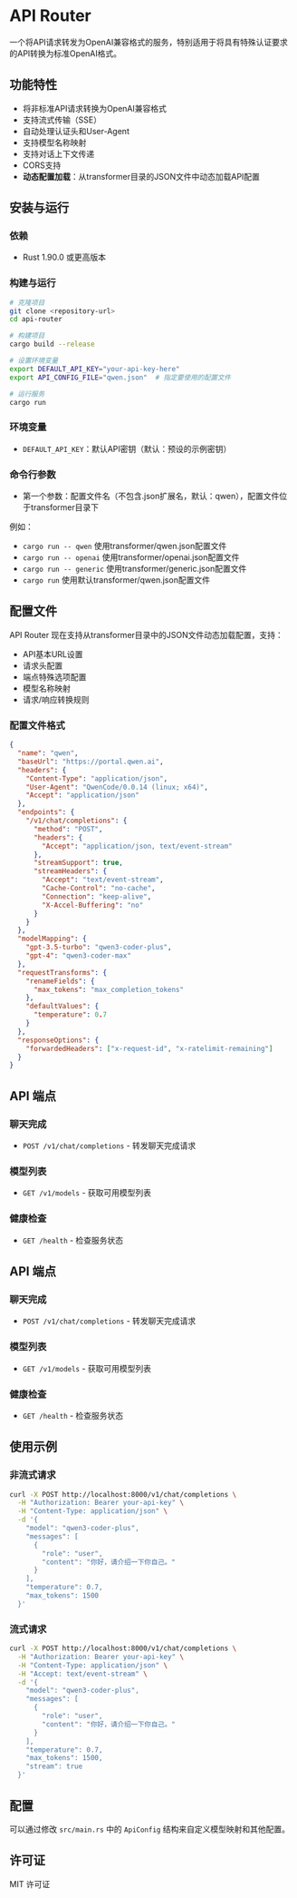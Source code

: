 # API Router

一个将API请求转发为OpenAI兼容格式的服务，特别适用于将具有特殊认证要求的API转换为标准OpenAI格式。

## 功能特性

- 将非标准API请求转换为OpenAI兼容格式
- 支持流式传输（SSE）
- 自动处理认证头和User-Agent
- 支持模型名称映射
- 支持对话上下文传递
- CORS支持
- **动态配置加载**：从transformer目录的JSON文件中动态加载API配置

## 安装与运行

### 依赖

- Rust 1.90.0 或更高版本

### 构建与运行

```bash
# 克隆项目
git clone <repository-url>
cd api-router

# 构建项目
cargo build --release

# 设置环境变量
export DEFAULT_API_KEY="your-api-key-here"
export API_CONFIG_FILE="qwen.json"  # 指定要使用的配置文件

# 运行服务
cargo run
```

### 环境变量

- `DEFAULT_API_KEY`：默认API密钥（默认：预设的示例密钥）

### 命令行参数

- 第一个参数：配置文件名（不包含.json扩展名，默认：qwen），配置文件位于transformer目录下

例如：
- `cargo run -- qwen` 使用transformer/qwen.json配置文件
- `cargo run -- openai` 使用transformer/openai.json配置文件
- `cargo run -- generic` 使用transformer/generic.json配置文件
- `cargo run` 使用默认transformer/qwen.json配置文件

## 配置文件

API Router 现在支持从transformer目录中的JSON文件动态加载配置，支持：
- API基本URL设置
- 请求头配置
- 端点特殊选项配置
- 模型名称映射
- 请求/响应转换规则

### 配置文件格式

```json
{
  "name": "qwen",
  "baseUrl": "https://portal.qwen.ai",
  "headers": {
    "Content-Type": "application/json",
    "User-Agent": "QwenCode/0.0.14 (linux; x64)",
    "Accept": "application/json"
  },
  "endpoints": {
    "/v1/chat/completions": {
      "method": "POST",
      "headers": {
        "Accept": "application/json, text/event-stream"
      },
      "streamSupport": true,
      "streamHeaders": {
        "Accept": "text/event-stream",
        "Cache-Control": "no-cache",
        "Connection": "keep-alive",
        "X-Accel-Buffering": "no"
      }
    }
  },
  "modelMapping": {
    "gpt-3.5-turbo": "qwen3-coder-plus",
    "gpt-4": "qwen3-coder-max"
  },
  "requestTransforms": {
    "renameFields": {
      "max_tokens": "max_completion_tokens"
    },
    "defaultValues": {
      "temperature": 0.7
    }
  },
  "responseOptions": {
    "forwardedHeaders": ["x-request-id", "x-ratelimit-remaining"]
  }
}
```

## API 端点

### 聊天完成
- `POST /v1/chat/completions` - 转发聊天完成请求

### 模型列表
- `GET /v1/models` - 获取可用模型列表

### 健康检查
- `GET /health` - 检查服务状态

## API 端点

### 聊天完成
- `POST /v1/chat/completions` - 转发聊天完成请求

### 模型列表
- `GET /v1/models` - 获取可用模型列表

### 健康检查
- `GET /health` - 检查服务状态

## 使用示例

### 非流式请求
```bash
curl -X POST http://localhost:8000/v1/chat/completions \
  -H "Authorization: Bearer your-api-key" \
  -H "Content-Type: application/json" \
  -d '{
    "model": "qwen3-coder-plus",
    "messages": [
      {
        "role": "user",
        "content": "你好，请介绍一下你自己。"
      }
    ],
    "temperature": 0.7,
    "max_tokens": 1500
  }'
```

### 流式请求
```bash
curl -X POST http://localhost:8000/v1/chat/completions \
  -H "Authorization: Bearer your-api-key" \
  -H "Content-Type: application/json" \
  -H "Accept: text/event-stream" \
  -d '{
    "model": "qwen3-coder-plus",
    "messages": [
      {
        "role": "user",
        "content": "你好，请介绍一下你自己。"
      }
    ],
    "temperature": 0.7,
    "max_tokens": 1500,
    "stream": true
  }'
```

## 配置

可以通过修改 `src/main.rs` 中的 `ApiConfig` 结构来自定义模型映射和其他配置。

## 许可证

MIT 许可证